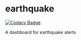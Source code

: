# earthquake

[![Codacy Badge](https://api.codacy.com/project/badge/Grade/06745148ec524efdaceaba400f9fc126)](https://www.codacy.com/app/ridvanbaluyos/earthquake?utm_source=github.com&utm_medium=referral&utm_content=ridvanbaluyos/earthquake&utm_campaign=badger)

A dashboard for earthquake alerts 
